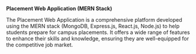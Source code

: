 **Placement Web Application (MERN Stack)**


The Placement Web Application is a comprehensive platform developed using the MERN stack (MongoDB, Express.js, React.js, Node.js) to help students prepare for campus placements. It offers a wide range of features to enhance their skills and knowledge, ensuring they are well-equipped for the competitive job market.
